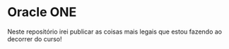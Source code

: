 # Oracle ONE

Neste repositório irei publicar as coisas mais legais que estou fazendo ao decorrer do curso!
